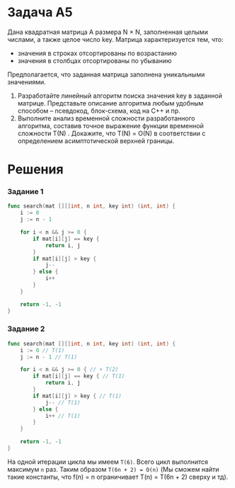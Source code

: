 # Задача A5
Дана квадратная матрица A размера N × N, заполненная целыми числами, а также целое число key. Матрица  характеризуется тем, что:

- значения в строках отсортированы по возрастанию
- значения в столбцах отсортированы по убыванию

Предполагается, что заданная матрица заполнена уникальными значениями. 

1. Разработайте линейный алгоритм поиска значения key в заданной матрице. Представьте описание алгоритма любым удобным способом – псевдокод, блок-схема, код на C++ и пр.
2. Выполните анализ временной сложности разработанного алгоритма, составив точное выражение функции временной сложности T(N) . Докажите, что  T(N) = O(N) в соответствии с определением асимптотической верхней границы.

# Решения
### Задание 1
```go
func search(mat [][]int, n int, key int) (int, int) {
    i := 0
    j := n - 1

    for i < n && j >= 0 {
        if mat[i][j] == key {
            return i, j
        }
        if mat[i][j] > key {
            j--
        } else {
            i++
        }
    }

    return -1, -1
}
```

### Задание 2
```go
func search(mat [][]int, n int, key int) (int, int) {
    i := 0 // T(1)
    j := n - 1 // T(1)

    for i < n && j >= 0 { // + T(2)
        if mat[i][j] == key { // T(1)
            return i, j
        }
        if mat[i][j] > key { // T(1)
            j-- // T(1)
        } else {
            i++ // T(1)
        }
    }

    return -1, -1
}
```
На одной итерации цикла мы имеем `T(6)`. Всего цикл выполнится максимум `n` раз. Таким образом `T(6n + 2) = O(n)` (Мы сможем найти такие константы, что f(n) = n ограничивает T(n) = T(6n + 2) сверху и тд). 
